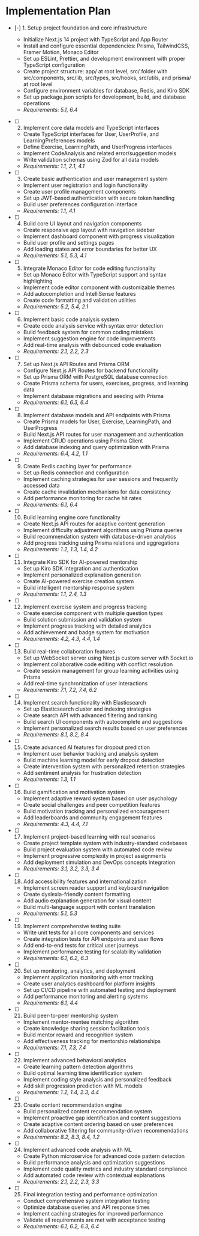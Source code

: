 # Implementation Plan

- [-] 1. Setup project foundation and core infrastructure







  - Initialize Next.js 14 project with TypeScript and App Router
  - Install and configure essential dependencies: Prisma, TailwindCSS, Framer Motion, Monaco Editor
  - Set up ESLint, Prettier, and development environment with proper TypeScript configuration
  - Create project structure: app/ at root level, src/ folder with src/components, src/lib, src/types, src/hooks, src/utils, and prisma/ at root level
  - Configure environment variables for database, Redis, and Kiro SDK
  - Set up package.json scripts for development, build, and database operations
  - _Requirements: 5.1, 6.4_

- [ ] 2. Implement core data models and TypeScript interfaces

  - Create TypeScript interfaces for User, UserProfile, and LearningPreferences models
  - Define Exercise, LearningPath, and UserProgress interfaces
  - Implement CodeAnalysis and related error/suggestion models
  - Write validation schemas using Zod for all data models
  - _Requirements: 1.1, 2.1, 4.1_

- [ ] 3. Create basic authentication and user management system





  - Implement user registration and login functionality
  - Create user profile management components
  - Set up JWT-based authentication with secure token handling
  - Build user preferences configuration interface
  - _Requirements: 1.1, 4.1_

- [ ] 4. Build core UI layout and navigation components

  - Create responsive app layout with navigation sidebar
  - Implement dashboard component with progress visualization
  - Build user profile and settings pages
  - Add loading states and error boundaries for better UX
  - _Requirements: 5.1, 5.3, 4.1_

- [ ] 5. Integrate Monaco Editor for code editing functionality

  - Set up Monaco Editor with TypeScript support and syntax highlighting
  - Implement code editor component with customizable themes
  - Add autocompletion and IntelliSense features
  - Create code formatting and validation utilities
  - _Requirements: 5.2, 5.4, 2.1_

- [ ] 6. Implement basic code analysis system

  - Create code analysis service with syntax error detection
  - Build feedback system for common coding mistakes
  - Implement suggestion engine for code improvements
  - Add real-time analysis with debounced code evaluation
  - _Requirements: 2.1, 2.2, 2.3_

- [ ] 7. Set up Next.js API Routes and Prisma ORM

  - Configure Next.js API Routes for backend functionality
  - Set up Prisma ORM with PostgreSQL database connection
  - Create Prisma schema for users, exercises, progress, and learning data
  - Implement database migrations and seeding with Prisma
  - _Requirements: 6.1, 6.3, 6.4_

- [ ] 8. Implement database models and API endpoints with Prisma

  - Create Prisma models for User, Exercise, LearningPath, and UserProgress
  - Build Next.js API routes for user management and authentication
  - Implement CRUD operations using Prisma Client
  - Add database indexing and query optimization with Prisma
  - _Requirements: 6.4, 4.2, 1.1_

- [ ] 9. Create Redis caching layer for performance

  - Set up Redis connection and configuration
  - Implement caching strategies for user sessions and frequently accessed data
  - Create cache invalidation mechanisms for data consistency
  - Add performance monitoring for cache hit rates
  - _Requirements: 6.1, 6.4_

- [ ] 10. Build learning engine core functionality

  - Create Next.js API routes for adaptive content generation
  - Implement difficulty adjustment algorithms using Prisma queries
  - Build recommendation system with database-driven analytics
  - Add progress tracking using Prisma relations and aggregations
  - _Requirements: 1.2, 1.3, 1.4, 4.2_

- [ ] 11. Integrate Kiro SDK for AI-powered mentorship

  - Set up Kiro SDK integration and authentication
  - Implement personalized explanation generation
  - Create AI-powered exercise creation system
  - Build intelligent mentorship response system
  - _Requirements: 1.1, 2.4, 1.3_

- [ ] 12. Implement exercise system and progress tracking

  - Create exercise component with multiple question types
  - Build solution submission and validation system
  - Implement progress tracking with detailed analytics
  - Add achievement and badge system for motivation
  - _Requirements: 4.2, 4.3, 4.4, 1.4_

- [ ] 13. Build real-time collaboration features

  - Set up WebSocket server using Next.js custom server with Socket.io
  - Implement collaborative code editing with conflict resolution
  - Create session management for group learning activities using Prisma
  - Add real-time synchronization of user interactions
  - _Requirements: 7.1, 7.2, 7.4, 6.2_

- [ ] 14. Implement search functionality with Elasticsearch

  - Set up Elasticsearch cluster and indexing strategies
  - Create search API with advanced filtering and ranking
  - Build search UI components with autocomplete and suggestions
  - Implement personalized search results based on user preferences
  - _Requirements: 8.1, 8.2, 8.4_

- [ ] 15. Create advanced AI features for dropout prediction

  - Implement user behavior tracking and analysis system
  - Build machine learning model for early dropout detection
  - Create intervention system with personalized retention strategies
  - Add sentiment analysis for frustration detection
  - _Requirements: 1.3, 1.1_

- [ ] 16. Build gamification and motivation system

  - Implement adaptive reward system based on user psychology
  - Create social challenges and peer competition features
  - Build motivation tracking and personalized encouragement
  - Add leaderboards and community engagement features
  - _Requirements: 4.3, 4.4, 7.1_

- [ ] 17. Implement project-based learning with real scenarios

  - Create project template system with industry-standard codebases
  - Build project evaluation system with automated code review
  - Implement progressive complexity in project assignments
  - Add deployment simulation and DevOps concepts integration
  - _Requirements: 3.1, 3.2, 3.3, 3.4_

- [ ] 18. Add accessibility features and internationalization

  - Implement screen reader support and keyboard navigation
  - Create dyslexia-friendly content formatting
  - Add audio explanation generation for visual content
  - Build multi-language support with content translation
  - _Requirements: 5.1, 5.3_

- [ ] 19. Implement comprehensive testing suite

  - Write unit tests for all core components and services
  - Create integration tests for API endpoints and user flows
  - Add end-to-end tests for critical user journeys
  - Implement performance testing for scalability validation
  - _Requirements: 6.1, 6.2, 6.3_

- [ ] 20. Set up monitoring, analytics, and deployment

  - Implement application monitoring with error tracking
  - Create user analytics dashboard for platform insights
  - Set up CI/CD pipeline with automated testing and deployment
  - Add performance monitoring and alerting systems
  - _Requirements: 6.1, 4.4_

- [ ] 21. Build peer-to-peer mentorship system

  - Implement mentor-mentee matching algorithm
  - Create knowledge sharing session facilitation tools
  - Build mentor reward and recognition system
  - Add effectiveness tracking for mentorship relationships
  - _Requirements: 7.1, 7.3, 7.4_

- [ ] 22. Implement advanced behavioral analytics

  - Create learning pattern detection algorithms
  - Build optimal learning time identification system
  - Implement coding style analysis and personalized feedback
  - Add skill progression prediction with ML models
  - _Requirements: 1.2, 1.4, 2.3, 4.4_

- [ ] 23. Create content recommendation engine

  - Build personalized content recommendation system
  - Implement proactive gap identification and content suggestions
  - Create adaptive content ordering based on user preferences
  - Add collaborative filtering for community-driven recommendations
  - _Requirements: 8.2, 8.3, 8.4, 1.2_

- [ ] 24. Implement advanced code analysis with ML

  - Create Python microservice for advanced code pattern detection
  - Build performance analysis and optimization suggestions
  - Implement code quality metrics and industry standard compliance
  - Add automated code review with contextual explanations
  - _Requirements: 2.1, 2.2, 2.3, 3.3_

- [ ] 25. Final integration testing and performance optimization
  - Conduct comprehensive system integration testing
  - Optimize database queries and API response times
  - Implement caching strategies for improved performance
  - Validate all requirements are met with acceptance testing
  - _Requirements: 6.1, 6.2, 6.3, 6.4_
